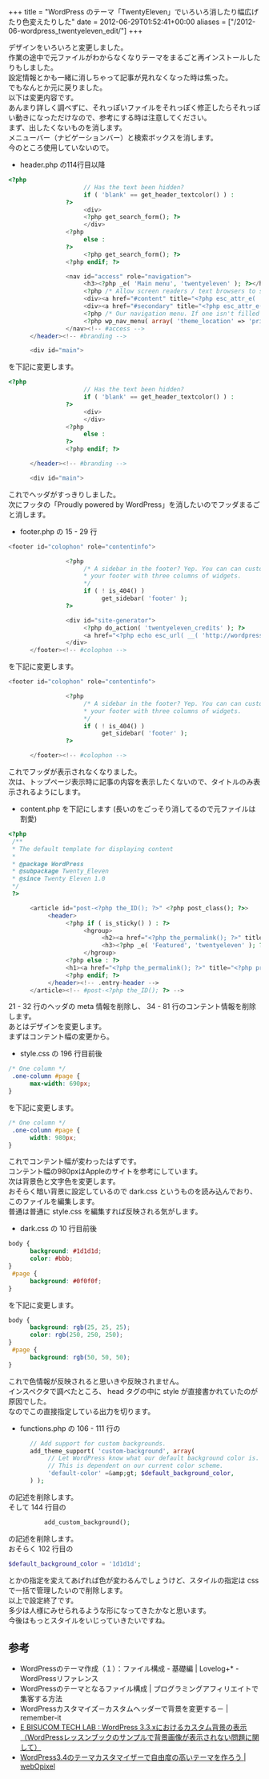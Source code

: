 +++
title = "WordPress のテーマ「TwentyEleven」でいろいろ消したり幅広げたり色変えたりした"
date = 2012-06-29T01:52:41+00:00
aliases = ["/2012-06-wordpress_twentyeleven_edit/"]
+++

デザインをいろいろと変更しました。  
作業の途中で元ファイルがわからなくなりテーマをまるごと再インストールしたりもしました。  
設定情報とかも一緒に消しちゃって記事が見れなくなった時は焦った。  
でもなんとか元に戻りました。  
以下は変更内容です。  
あんまり詳しく調べずに、それっぽいファイルをそれっぽく修正したらそれっぽい動きになっただけなので、参考にする時は注意してください。  
まず、出したくないものを消します。  
メニューバー（ナビゲーションバー）と検索ボックスを消します。  
今のところ使用していないので。

- header.php の114行目以降

```php
<?php
                     // Has the text been hidden?
                     if ( 'blank' == get_header_textcolor() ) :
                ?>
                     <div>
                     <?php get_search_form(); ?>
                     </div>
                <?php
                     else :
                ?>
                     <?php get_search_form(); ?>
                <?php endif; ?>

                <nav id="access" role="navigation">
                     <h3><?php _e( 'Main menu', 'twentyeleven' ); ?></h3>
                     <?php /* Allow screen readers / text browsers to skip the navigation menu and get right to the good stuff. */ ?>
                     <div><a href="#content" title="<?php esc_attr_e( 'Skip to primary content', 'twentyeleven' ); ?>"><?php _e( 'Skip to primary content', 'twentyeleven' ); ?></a></div>
                     <div><a href="#secondary" title="<?php esc_attr_e( 'Skip to secondary content', 'twentyeleven' ); ?>"><?php _e( 'Skip to secondary content', 'twentyeleven' ); ?></a></div>
                     <?php /* Our navigation menu. If one isn't filled out, wp_nav_menu falls back to wp_page_menu. The menu assigned to the primary location is the one used. If one isn't assigned, the menu with the lowest ID is used. */ ?>
                     <?php wp_nav_menu( array( 'theme_location' => 'primary' ) ); ?>
                </nav><!-- #access -->
      </header><!-- #branding -->

      <div id="main">
```

を下記に変更します。

```php
<?php
                     // Has the text been hidden?
                     if ( 'blank' == get_header_textcolor() ) :
                ?>
                     <div>
                     </div>
                <?php
                     else :
                ?>
                <?php endif; ?>

      </header><!-- #branding -->

      <div id="main">
```

これでヘッダがすっきりしました。  
次にフッタの「Proudly powered by WordPress」を消したいのでフッダまるごと消します。

- footer.php の 15 - 29 行

```php
<footer id="colophon" role="contentinfo">

                <?php
                     /* A sidebar in the footer? Yep. You can can customize
                     * your footer with three columns of widgets.
                     */
                     if ( ! is_404() )
                          get_sidebar( 'footer' );
                ?>

                <div id="site-generator">
                     <?php do_action( 'twentyeleven_credits' ); ?>
                     <a href="<?php echo esc_url( __( 'http://wordpress.org/', 'twentyeleven' ) ); ?>" title="<?php esc_attr_e( 'Semantic Personal Publishing Platform', 'twentyeleven' ); ?>" rel="generator"><?php printf( __( 'Proudly powered by %s', 'twentyeleven' ), 'WordPress' ); ?></a>
                </div>
      </footer><!-- #colophon -->
```

を下記に変更します。

```php
<footer id="colophon" role="contentinfo">

                <?php
                     /* A sidebar in the footer? Yep. You can can customize
                     * your footer with three columns of widgets.
                     */
                     if ( ! is_404() )
                          get_sidebar( 'footer' );
                ?>

      </footer><!-- #colophon -->
```

これでフッダが表示されなくなりました。  
次は、トップページ表示時に記事の内容を表示したくないので、タイトルのみ表示されるようにします。

- content.php を下記にします (長いのをごっそり消してるので元ファイルは割愛)

```php
<?php
 /**
 * The default template for displaying content
 *
 * @package WordPress
 * @subpackage Twenty_Eleven
 * @since Twenty Eleven 1.0
 */
 ?>

      <article id="post-<?php the_ID(); ?>" <?php post_class(); ?>>
           <header>
                <?php if ( is_sticky() ) : ?>
                     <hgroup>
                          <h2><a href="<?php the_permalink(); ?>" title="<?php printf( esc_attr__( 'Permalink to %s', 'twentyeleven' ), the_title_attribute( 'echo=0' ) ); ?>" rel="bookmark"><?php the_title(); ?></a></h2>
                          <h3><?php _e( 'Featured', 'twentyeleven' ); ?></h3>
                     </hgroup>
                <?php else : ?>
                <h1><a href="<?php the_permalink(); ?>" title="<?php printf( esc_attr__( 'Permalink to %s', 'twentyeleven' ), the_title_attribute( 'echo=0' ) ); ?>" rel="bookmark"><?php the_title(); ?></a></h1>
                <?php endif; ?>
           </header><!-- .entry-header -->
      </article><!-- #post-<?php the_ID(); ?> -->
```

21 - 32 行のヘッダの meta 情報を削除し、 34 - 81 行のコンテント情報を削除します。  
あとはデザインを変更します。  
まずはコンテント幅の変更から。

- style.css の 196 行目前後

```css
/* One column */
 .one-column #page {
      max-width: 690px;
}
```

を下記に変更します。

```css
/* One column */
 .one-column #page {
      width: 980px;
}
```

これでコンテント幅が変わったはずです。  
コンテント幅の980pxはAppleのサイトを参考にしています。  
次は背景色と文字色を変更します。  
おそらく暗い背景に設定しているので dark.css というものを読み込んでおり、このファイルを編集します。  
普通は普通に style.css を編集すれば反映される気がします。

- dark.css の 10 行目前後

```css
body {
      background: #1d1d1d;
      color: #bbb;
}
 #page {
      background: #0f0f0f;
}
```

を下記に変更します。

```css
body {
      background: rgb(25, 25, 25);
      color: rgb(250, 250, 250);
}
 #page {
      background: rgb(50, 50, 50);
}
```

これで色情報が反映されると思いきや反映されません。  
インスペクタで調べたところ、 head タグの中に style が直接書かれていたのが原因でした。  
なのでこの直接指定している出力を切ります。

- functions.php の 106 - 111 行の

```php
      // Add support for custom backgrounds.
      add_theme_support( 'custom-background', array(
           // Let WordPress know what our default background color is.
           // This is dependent on our current color scheme.
           'default-color' =&amp;gt; $default_background_color,
      ) );
```

の記述を削除します。  
そして 144 行目の

```php
          add_custom_background();
```

の記述を削除します。  
おそらく 102 行目の

```php
$default_background_color = '1d1d1d';
```

とかの指定を変えてあげれば色が変わるんでしょうけど、スタイルの指定は css で一括で管理したいので削除します。  
以上で設定終了です。  
多少は人様にみせられるような形になってきたかなと思います。  
今後はもっとスタイルをいじっていきたいですね。

## 参考

- WordPressのテーマ作成（１）：ファイル構成 - 基礎編 | Lovelog+* - WordPressリファレンス
- WordPressのテーマとなるファイル構成 | プログラミングアフィリエイトで集客する方法
- WordPressカスタマイズ－カスタムヘッダーで背景を変更する－ | remember-it
- [E BISUCOM TECH LAB : WordPress 3.3.xにおけるカスタム背景の表示 （WordPressレッスンブックのサンプルで背景画像が表示されない問題に関して）](http://ebisu.com/memo/custom_background/)
- [WordPress3.4のテーマカスタマイザーで自由度の高いテーマを作ろう | webOpixel](http://www.webopixel.net/wordpress/586.html)
